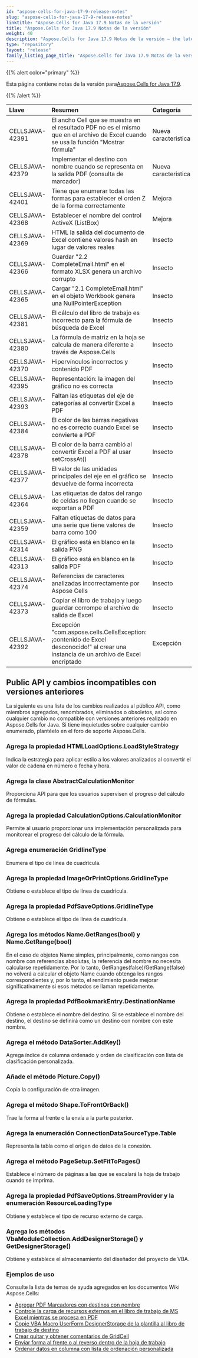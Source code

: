 ```yaml
---
id: "aspose-cells-for-java-17-9-release-notes"
slug: "aspose-cells-for-java-17-9-release-notes"
linktitle: "Aspose.Cells for Java 17.9 Notas de la versión"
title: "Aspose.Cells for Java 17.9 Notas de la versión"
weight: 40
description: "Aspose.Cells for Java 17.9 Notas de la versión – the latest updates and fixes."
type: "repository"
layout: "release"
family_listing_page_title: "Aspose.Cells for Java 17.9 Notas de la versión"
---
```

{{% alert color="primary" %}} 

 Esta página contiene notas de la versión para[Aspose.Cells for Java 17.9](https://releases.aspose.com/cells/java/new-releases/aspose.cells-for-java-17.9/).

{{% /alert %}} 

|**Llave**|**Resumen**|**Categoría**|
|:- |:- |:- |
|CELLSJAVA-42391|El ancho Cell que se muestra en el resultado PDF no es el mismo que en el archivo de Excel cuando se usa la función "Mostrar fórmula"|Nueva caracteristica|
|CELLSJAVA-42379|Implementar el destino con nombre cuando se representa en la salida PDF (consulta de marcador)|Nueva caracteristica|
|CELLSJAVA-42401|Tiene que enumerar todas las formas para establecer el orden Z de la forma correctamente|Mejora|
|CELLSJAVA-42368|Establecer el nombre del control ActiveX (ListBox)|Mejora|
|CELLSJAVA-42369|HTML la salida del documento de Excel contiene valores hash en lugar de valores reales|Insecto|
|CELLSJAVA-42366|Guardar "2.2 CompleteEmail.html" en el formato XLSX genera un archivo corrupto|Insecto|
|CELLSJAVA-42365|Cargar "2.1 CompleteEmail.html" en el objeto Workbook genera una NullPointerException|Insecto|
|CELLSJAVA-42381|El cálculo del libro de trabajo es incorrecto para la fórmula de búsqueda de Excel|Insecto|
|CELLSJAVA-42380|La fórmula de matriz en la hoja se calcula de manera diferente a través de Aspose.Cells|Insecto|
|CELLSJAVA-42370|Hipervínculos incorrectos y contenido PDF|Insecto|
|CELLSJAVA-42395|Representación: la imagen del gráfico no es correcta|Insecto|
|CELLSJAVA-42393|Faltan las etiquetas del eje de categorías al convertir Excel a PDF|Insecto|
|CELLSJAVA-42384|El color de las barras negativas no es correcto cuando Excel se convierte a PDF|Insecto|
|CELLSJAVA-42378|El color de la barra cambió al convertir Excel a PDF al usar setCrossAt()|Insecto|
|CELLSJAVA-42377|El valor de las unidades principales del eje en el gráfico se devuelve de forma incorrecta|Insecto|
|CELLSJAVA-42364|Las etiquetas de datos del rango de celdas no llegan cuando se exportan a PDF|Insecto|
|CELLSJAVA-42359|Faltan etiquetas de datos para una serie que tiene valores de barra como 100|Insecto|
|CELLSJAVA-42314|El gráfico está en blanco en la salida PNG|Insecto|
|CELLSJAVA-42313|El gráfico está en blanco en la salida PDF|Insecto|
|CELLSJAVA-42374|Referencias de caracteres analizadas incorrectamente por Aspose Cells|Insecto|
|CELLSJAVA-42373|Copiar el libro de trabajo y luego guardar corrompe el archivo de salida de Excel|Insecto|
|CELLSJAVA-42392|Excepción "com.aspose.cells.CellsException: ¡contenido de Excel desconocido!" al crear una instancia de un archivo de Excel encriptado|Excepción|
## **Public API y cambios incompatibles con versiones anteriores**
La siguiente es una lista de los cambios realizados al público API, como miembros agregados, renombrados, eliminados o obsoletos, así como cualquier cambio no compatible con versiones anteriores realizado en Aspose.Cells for Java. Si tiene inquietudes sobre cualquier cambio enumerado, plantéelo en el foro de soporte Aspose.Cells.
### **Agrega la propiedad HTMLLoadOptions.LoadStyleStrategy**
Indica la estrategia para aplicar estilo a los valores analizados al convertir el valor de cadena en número o fecha y hora.
### **Agrega la clase AbstractCalculationMonitor**
Proporciona API para que los usuarios supervisen el progreso del cálculo de fórmulas.
### **Agrega la propiedad CalculationOptions.CalculationMonitor**
Permite al usuario proporcionar una implementación personalizada para monitorear el progreso del cálculo de la fórmula.
### **Agrega enumeración GridlineType**
Enumera el tipo de línea de cuadrícula.
### **Agrega la propiedad ImageOrPrintOptions.GridlineType**
Obtiene o establece el tipo de línea de cuadrícula.
### **Agrega la propiedad PdfSaveOptions.GridlineType**
Obtiene o establece el tipo de línea de cuadrícula.
### **Agrega los métodos Name.GetRanges(bool) y Name.GetRange(bool)**
En el caso de objetos Name simples, principalmente, como rangos con nombre con referencias absolutas, la referencia del nombre no necesita calcularse repetidamente. Por lo tanto, GetRanges(false)/GetRange(false) no volverá a calcular el objeto Name cuando obtenga los rangos correspondientes y, por lo tanto, el rendimiento puede mejorar significativamente si esos métodos se llaman repetidamente.
### **Agrega la propiedad PdfBookmarkEntry.DestinationName**
Obtiene o establece el nombre del destino. Si se establece el nombre del destino, el destino se definirá como un destino con nombre con este nombre.
### **Agrega el método DataSorter.AddKey()**
Agrega índice de columna ordenado y orden de clasificación con lista de clasificación personalizada.
### **Añade el método Picture.Copy()**
Copia la configuración de otra imagen.
### **Agrega el método Shape.ToFrontOrBack()**
Trae la forma al frente o la envía a la parte posterior.
### **Agrega la enumeración ConnectionDataSourceType.Table**
Representa la tabla como el origen de datos de la conexión.
### **Agrega el método PageSetup.SetFitToPages()**
Establece el número de páginas a las que se escalará la hoja de trabajo cuando se imprima.
### **Agrega la propiedad PdfSaveOptions.StreamProvider y la enumeración ResourceLoadingType**
Obtiene y establece el tipo de recurso externo de carga.
### **Agrega los métodos VbaModuleCollection.AddDesignerStorage() y GetDesignerStorage()**
Obtiene y establece el almacenamiento del diseñador del proyecto de VBA.


### **Ejemplos de uso**
Consulte la lista de temas de ayuda agregados en los documentos Wiki Aspose.Cells:

- [Agregar PDF Marcadores con destinos con nombre](https://docs.aspose.com/cells/es/java/add-pdf-bookmarks-with-named-destinations/)
- [Controle la carga de recursos externos en el libro de trabajo de MS Excel mientras se procesa en PDF](https://docs.aspose.com/cells/es/java/control-loading-of-external-resources-in-ms-excel-workbook-while-rendering-to-pdf/)
- [Copie VBA Macro UserForm DesignerStorage de la plantilla al libro de trabajo de destino](https://docs.aspose.com/cells/es/java/copy-vba-macro-userform-designerstorage-from-template-to-target-workbook/)
- [Crear quitar y obtener comentarios de GridCell](https://docs.aspose.com/cells/es/java/create-remove-and-get-gridcell-comments/)
- [Enviar forma al frente o al reverso dentro de la hoja de trabajo](https://docs.aspose.com/cells/es/java/send-shape-front-or-back-inside-the-worksheet/)
- [Ordenar datos en columna con lista de ordenación personalizada](https://docs.aspose.com/cells/es/java/sort-data-in-column-with-custom-sort-list/)
